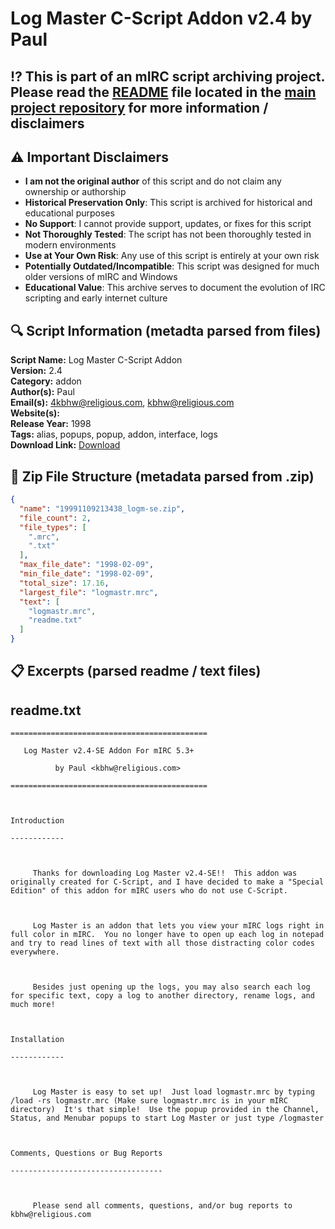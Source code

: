 # Log Master C-Script Addon v2.4 by Paul

## ⁉️ This is part of an mIRC script archiving project. Please read the [README](https://github.com/sorzkode/mirc_scripts_archive/blob/main/README.md) file located in the [main project repository](https://github.com/sorzkode/mirc_scripts_archive) for more information / disclaimers  

## ⚠️ Important Disclaimers

- **I am not the original author** of this script and do not claim any ownership or authorship
- **Historical Preservation Only**: This script is archived for historical and educational purposes
- **No Support**: I cannot provide support, updates, or fixes for this script
- **Not Thoroughly Tested**: The script has not been thoroughly tested in modern environments
- **Use at Your Own Risk**: Any use of this script is entirely at your own risk
- **Potentially Outdated/Incompatible**: This script was designed for much older versions of mIRC and Windows
- **Educational Value**: This archive serves to document the evolution of IRC scripting and early internet culture

## 🔍 Script Information (metadta parsed from files)

**Script Name:** Log Master C-Script Addon  
**Version:** 2.4  
**Category:** addon  
**Author(s):** Paul  
**Email(s):** <4kbhw@religious.com>, <kbhw@religious.com>  
**Website(s):**   
**Release Year:** 1998  
**Tags:** alias, popups, popup, addon, interface, logs  
**Download Link:** [Download](https://github.com/sorzkode/mirc_scripts_archive/raw/main/hawkee.com/19991109213438_logm-se/19991109213438_logm-se.zip)  

## 📂 Zip File Structure (metadata parsed from .zip)

```json
{
  "name": "19991109213438_logm-se.zip",
  "file_count": 2,
  "file_types": [
    ".mrc",
    ".txt"
  ],
  "max_file_date": "1998-02-09",
  "min_file_date": "1998-02-09",
  "total_size": 17.16,
  "largest_file": "logmastr.mrc",
  "text": [
    "logmastr.mrc",
    "readme.txt"
  ]
}
```

## 📋 Excerpts (parsed readme / text files)

## readme.txt

```text
============================================
   Log Master v2.4-SE Addon For mIRC 5.3+
          by Paul <kbhw@religious.com>           
============================================

Introduction
------------

     Thanks for downloading Log Master v2.4-SE!!  This addon was originally created for C-Script, and I have decided to make a "Special Edition" of this addon for mIRC users who do not use C-Script.

     Log Master is an addon that lets you view your mIRC logs right in full color in mIRC.  You no longer have to open up each log in notepad and try to read lines of text with all those distracting color codes everywhere.

     Besides just opening up the logs, you may also search each log for specific text, copy a log to another directory, rename logs, and much more!

Installation
------------

     Log Master is easy to set up!  Just load logmastr.mrc by typing /load -rs logmastr.mrc (Make sure logmastr.mrc is in your mIRC directory)  It's that simple!  Use the popup provided in the Channel, Status, and Menubar popups to start Log Master or just type /logmaster

Comments, Questions or Bug Reports
----------------------------------

     Please send all comments, questions, and/or bug reports to kbhw@religious.com
```
